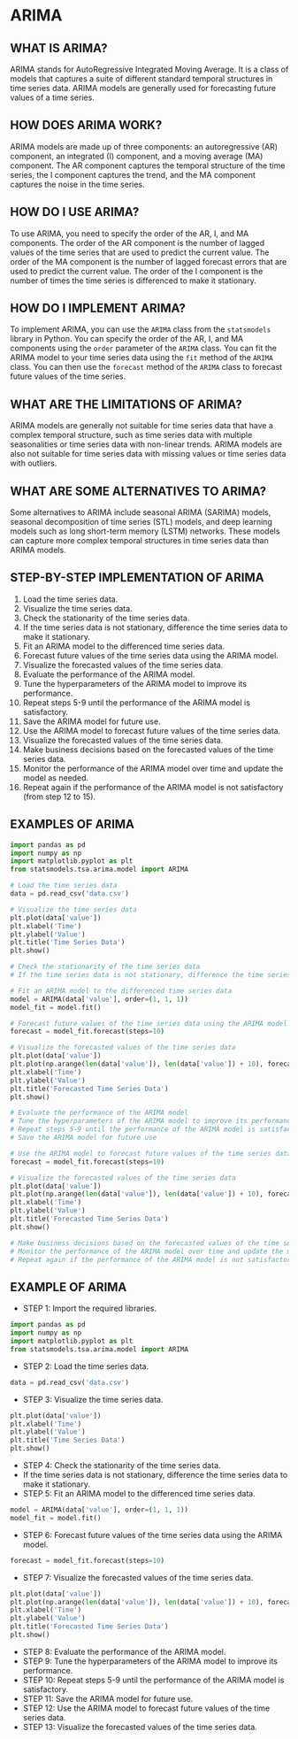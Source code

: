 # ARIMA

## WHAT IS ARIMA?

ARIMA stands for AutoRegressive Integrated Moving Average. It is a class of models that captures a suite of different standard temporal structures in time series data. ARIMA models are generally used for forecasting future values of a time series.

## HOW DOES ARIMA WORK?

ARIMA models are made up of three components: an autoregressive (AR) component, an integrated (I) component, and a moving average (MA) component. The AR component captures the temporal structure of the time series, the I component captures the trend, and the MA component captures the noise in the time series.

## HOW DO I USE ARIMA?

To use ARIMA, you need to specify the order of the AR, I, and MA components. The order of the AR component is the number of lagged values of the time series that are used to predict the current value. The order of the MA component is the number of lagged forecast errors that are used to predict the current value. The order of the I component is the number of times the time series is differenced to make it stationary.

## HOW DO I IMPLEMENT ARIMA?

To implement ARIMA, you can use the `ARIMA` class from the `statsmodels` library in Python. You can specify the order of the AR, I, and MA components using the `order` parameter of the `ARIMA` class. You can fit the ARIMA model to your time series data using the `fit` method of the `ARIMA` class. You can then use the `forecast` method of the `ARIMA` class to forecast future values of the time series.

## WHAT ARE THE LIMITATIONS OF ARIMA?

ARIMA models are generally not suitable for time series data that have a complex temporal structure, such as time series data with multiple seasonalities or time series data with non-linear trends. ARIMA models are also not suitable for time series data with missing values or time series data with outliers.

## WHAT ARE SOME ALTERNATIVES TO ARIMA?

Some alternatives to ARIMA include seasonal ARIMA (SARIMA) models, seasonal decomposition of time series (STL) models, and deep learning models such as long short-term memory (LSTM) networks. These models can capture more complex temporal structures in time series data than ARIMA models.

## STEP-BY-STEP IMPLEMENTATION OF ARIMA

1. Load the time series data.
2. Visualize the time series data.
3. Check the stationarity of the time series data.
4. If the time series data is not stationary, difference the time series data to make it stationary.
5. Fit an ARIMA model to the differenced time series data.
6. Forecast future values of the time series data using the ARIMA model.
7. Visualize the forecasted values of the time series data.
8. Evaluate the performance of the ARIMA model.
9. Tune the hyperparameters of the ARIMA model to improve its performance.
10. Repeat steps 5-9 until the performance of the ARIMA model is satisfactory.
11. Save the ARIMA model for future use.
12. Use the ARIMA model to forecast future values of the time series data.
13. Visualize the forecasted values of the time series data.
14. Make business decisions based on the forecasted values of the time series data.
15. Monitor the performance of the ARIMA model over time and update the model as needed.
16. Repeat again if the performance of the ARIMA model is not satisfactory (from step 12 to 15).

## EXAMPLES OF ARIMA

```python
import pandas as pd
import numpy as np
import matplotlib.pyplot as plt
from statsmodels.tsa.arima.model import ARIMA

# Load the time series data
data = pd.read_csv('data.csv')

# Visualize the time series data
plt.plot(data['value'])
plt.xlabel('Time')
plt.ylabel('Value')
plt.title('Time Series Data')
plt.show()

# Check the stationarity of the time series data
# If the time series data is not stationary, difference the time series data to make it stationary

# Fit an ARIMA model to the differenced time series data
model = ARIMA(data['value'], order=(1, 1, 1))
model_fit = model.fit()

# Forecast future values of the time series data using the ARIMA model
forecast = model_fit.forecast(steps=10)

# Visualize the forecasted values of the time series data
plt.plot(data['value'])
plt.plot(np.arange(len(data['value']), len(data['value']) + 10), forecast, color='red')
plt.xlabel('Time')
plt.ylabel('Value')
plt.title('Forecasted Time Series Data')
plt.show()

# Evaluate the performance of the ARIMA model
# Tune the hyperparameters of the ARIMA model to improve its performance
# Repeat steps 5-9 until the performance of the ARIMA model is satisfactory
# Save the ARIMA model for future use

# Use the ARIMA model to forecast future values of the time series data
forecast = model_fit.forecast(steps=10)

# Visualize the forecasted values of the time series data
plt.plot(data['value'])
plt.plot(np.arange(len(data['value']), len(data['value']) + 10), forecast, color='red')
plt.xlabel('Time')
plt.ylabel('Value')
plt.title('Forecasted Time Series Data')
plt.show()

# Make business decisions based on the forecasted values of the time series data
# Monitor the performance of the ARIMA model over time and update the model as needed
# Repeat again if the performance of the ARIMA model is not satisfactory
```

## EXAMPLE OF ARIMA

- STEP 1: Import the required libraries.

```python
import pandas as pd
import numpy as np
import matplotlib.pyplot as plt
from statsmodels.tsa.arima.model import ARIMA
```

- STEP 2: Load the time series data.

```python
data = pd.read_csv('data.csv')
```

- STEP 3: Visualize the time series data.

```python
plt.plot(data['value'])
plt.xlabel('Time')
plt.ylabel('Value')
plt.title('Time Series Data')
plt.show()
```

- STEP 4: Check the stationarity of the time series data.
- If the time series data is not stationary, difference the time series data to make it stationary.
- STEP 5: Fit an ARIMA model to the differenced time series data.

```python
model = ARIMA(data['value'], order=(1, 1, 1))
model_fit = model.fit()
```

- STEP 6: Forecast future values of the time series data using the ARIMA model.

```python
forecast = model_fit.forecast(steps=10)
```

- STEP 7: Visualize the forecasted values of the time series data.

```python
plt.plot(data['value'])
plt.plot(np.arange(len(data['value']), len(data['value']) + 10), forecast, color='red')
plt.xlabel('Time')
plt.ylabel('Value')
plt.title('Forecasted Time Series Data')
plt.show()
```

- STEP 8: Evaluate the performance of the ARIMA model.
- STEP 9: Tune the hyperparameters of the ARIMA model to improve its performance.
- STEP 10: Repeat steps 5-9 until the performance of the ARIMA model is satisfactory.
- STEP 11: Save the ARIMA model for future use.
- STEP 12: Use the ARIMA model to forecast future values of the time series data.
- STEP 13: Visualize the forecasted values of the time series data.